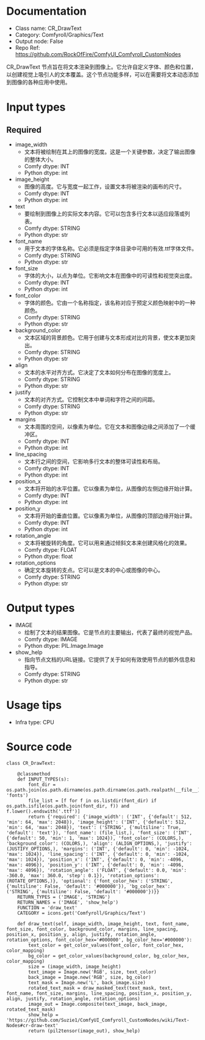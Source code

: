 # Documentation
- Class name: CR_DrawText
- Category: Comfyroll/Graphics/Text
- Output node: False
- Repo Ref: https://github.com/RockOfFire/ComfyUI_Comfyroll_CustomNodes

CR_DrawText 节点旨在将文本渲染到图像上。它允许自定义字体、颜色和位置，以创建视觉上吸引人的文本覆盖。这个节点功能多样，可以在需要将文本动态添加到图像的各种应用中使用。

# Input types
## Required
- image_width
    - 文本将被绘制在其上的图像的宽度。这是一个关键参数，决定了输出图像的整体大小。
    - Comfy dtype: INT
    - Python dtype: int
- image_height
    - 图像的高度。它与宽度一起工作，设置文本将被渲染的画布的尺寸。
    - Comfy dtype: INT
    - Python dtype: int
- text
    - 要绘制到图像上的实际文本内容。它可以包含多行文本以适应段落或列表。
    - Comfy dtype: STRING
    - Python dtype: str
- font_name
    - 用于文本的字体名称。它必须是指定字体目录中可用的有效.ttf字体文件。
    - Comfy dtype: STRING
    - Python dtype: str
- font_size
    - 字体的大小，以点为单位。它影响文本在图像中的可读性和视觉突出度。
    - Comfy dtype: INT
    - Python dtype: int
- font_color
    - 字体的颜色。它由一个名称指定，该名称对应于预定义颜色映射中的一种颜色。
    - Comfy dtype: STRING
    - Python dtype: str
- background_color
    - 文本区域的背景颜色。它用于创建与文本形成对比的背景，使文本更加突出。
    - Comfy dtype: STRING
    - Python dtype: str
- align
    - 文本的水平对齐方式。它决定了文本如何分布在图像的宽度上。
    - Comfy dtype: STRING
    - Python dtype: str
- justify
    - 文本的对齐方式。它控制文本中单词和字符之间的间距。
    - Comfy dtype: STRING
    - Python dtype: str
- margins
    - 文本周围的空间，以像素为单位。它在文本和图像边缘之间添加了一个缓冲区。
    - Comfy dtype: INT
    - Python dtype: int
- line_spacing
    - 文本行之间的空间，它影响多行文本的整体可读性和布局。
    - Comfy dtype: INT
    - Python dtype: int
- position_x
    - 文本将开始的水平位置。它以像素为单位，从图像的左侧边缘开始计算。
    - Comfy dtype: INT
    - Python dtype: int
- position_y
    - 文本将开始的垂直位置。它以像素为单位，从图像的顶部边缘开始计算。
    - Comfy dtype: INT
    - Python dtype: int
- rotation_angle
    - 文本将被旋转的角度。它可以用来通过倾斜文本来创建风格化的效果。
    - Comfy dtype: FLOAT
    - Python dtype: float
- rotation_options
    - 确定文本旋转的支点。它可以是文本的中心或图像的中心。
    - Comfy dtype: STRING
    - Python dtype: str

# Output types
- IMAGE
    - 绘制了文本的结果图像。它是节点的主要输出，代表了最终的视觉产品。
    - Comfy dtype: IMAGE
    - Python dtype: PIL.Image.Image
- show_help
    - 指向节点文档的URL链接。它提供了关于如何有效使用节点的额外信息和指导。
    - Comfy dtype: STRING
    - Python dtype: str

# Usage tips
- Infra type: CPU

# Source code
```
class CR_DrawText:

    @classmethod
    def INPUT_TYPES(s):
        font_dir = os.path.join(os.path.dirname(os.path.dirname(os.path.realpath(__file__))), 'fonts')
        file_list = [f for f in os.listdir(font_dir) if os.path.isfile(os.path.join(font_dir, f)) and f.lower().endswith('.ttf')]
        return {'required': {'image_width': ('INT', {'default': 512, 'min': 64, 'max': 2048}), 'image_height': ('INT', {'default': 512, 'min': 64, 'max': 2048}), 'text': ('STRING', {'multiline': True, 'default': 'text'}), 'font_name': (file_list,), 'font_size': ('INT', {'default': 50, 'min': 1, 'max': 1024}), 'font_color': (COLORS,), 'background_color': (COLORS,), 'align': (ALIGN_OPTIONS,), 'justify': (JUSTIFY_OPTIONS,), 'margins': ('INT', {'default': 0, 'min': -1024, 'max': 1024}), 'line_spacing': ('INT', {'default': 0, 'min': -1024, 'max': 1024}), 'position_x': ('INT', {'default': 0, 'min': -4096, 'max': 4096}), 'position_y': ('INT', {'default': 0, 'min': -4096, 'max': 4096}), 'rotation_angle': ('FLOAT', {'default': 0.0, 'min': -360.0, 'max': 360.0, 'step': 0.1}), 'rotation_options': (ROTATE_OPTIONS,)}, 'optional': {'font_color_hex': ('STRING', {'multiline': False, 'default': '#000000'}), 'bg_color_hex': ('STRING', {'multiline': False, 'default': '#000000'})}}
    RETURN_TYPES = ('IMAGE', 'STRING')
    RETURN_NAMES = ('IMAGE', 'show_help')
    FUNCTION = 'draw_text'
    CATEGORY = icons.get('Comfyroll/Graphics/Text')

    def draw_text(self, image_width, image_height, text, font_name, font_size, font_color, background_color, margins, line_spacing, position_x, position_y, align, justify, rotation_angle, rotation_options, font_color_hex='#000000', bg_color_hex='#000000'):
        text_color = get_color_values(font_color, font_color_hex, color_mapping)
        bg_color = get_color_values(background_color, bg_color_hex, color_mapping)
        size = (image_width, image_height)
        text_image = Image.new('RGB', size, text_color)
        back_image = Image.new('RGB', size, bg_color)
        text_mask = Image.new('L', back_image.size)
        rotated_text_mask = draw_masked_text(text_mask, text, font_name, font_size, margins, line_spacing, position_x, position_y, align, justify, rotation_angle, rotation_options)
        image_out = Image.composite(text_image, back_image, rotated_text_mask)
        show_help = 'https://github.com/Suzie1/ComfyUI_Comfyroll_CustomNodes/wiki/Text-Nodes#cr-draw-text'
        return (pil2tensor(image_out), show_help)
```